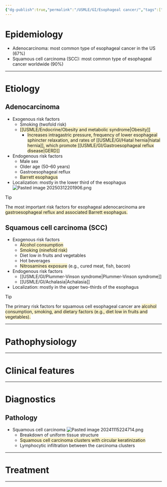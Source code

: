```yaml
---
{"dg-publish":true,"permalink":"/USMLE/GI/Esophageal cancer/","tags":["t1"]}
---
```


# Epidemiology
- Adenocarcinoma: most common type of esophageal cancer in the US (67%)
- Squamous cell carcinoma (SCC): most common type of esophageal cancer worldwide (90%)

---
# Etiology
## Adenocarcinoma
- Exogenous risk factors
	- Smoking (twofold risk)
	- <span style="background:rgba(240, 200, 0, 0.2)">[[USMLE/Endocrine/Obesity and metabolic syndrome\|Obesity]]</span>
		- <span style="background:rgba(240, 200, 0, 0.2)">Increases intragastric pressure, frequency of lower esophageal sphincter relaxation, and rates of [[USMLE/GI/Hiatal hernia\|hiatal hernia]], which promote [[USMLE/GI/Gastroesophageal reflux disease\|GERD]]</span>
- Endogenous risk factors
	- Male sex
	- Older age (50–60 years)
	- Gastroesophageal reflux
	- <span style="background:rgba(240, 200, 0, 0.2)">Barrett esophagus</span>
- Localization: mostly in the lower third of the esophagus![Pasted image 20250312201906.png](/img/user/appendix/Pasted%20image%2020250312201906.png)
>[!tip] 
>The most important risk factors for esophageal adenocarcinoma are <span style="background:rgba(240, 200, 0, 0.2)">gastroesophageal reflux and associated Barrett esophagus.</span>

## Squamous cell carcinoma (SCC)
- Exogenous risk factors
	- <span style="background:rgba(240, 200, 0, 0.2)">Alcohol consumption</span>
	- <span style="background:rgba(240, 200, 0, 0.2)">Smoking (ninefold risk)</span>
	- Diet low in fruits and vegetables
	- Hot beverages
	- <span style="background:rgba(240, 200, 0, 0.2)">Nitrosamines exposure</span> (e.g., cured meat, fish, bacon)
- Endogenous risk factors
	- [[USMLE/GI/Plummer-Vinson syndrome\|Plummer-Vinson syndrome]]
	- [[USMLE/GI/Achalasia\|Achalasia]]
 - Localization: mostly in the upper two-thirds of the esophagus
>[!tip] 
>The primary risk factors for squamous cell esophageal cancer are <span style="background:rgba(240, 200, 0, 0.2)">alcohol consumption, smoking, and dietary factors (e.g., diet low in fruits and vegetables).</span>

---
# Pathophysiology


---
# Clinical features


---
# Diagnostics
## Pathology
- Squamous cell carcinoma ![Pasted image 20241115224714.png](/img/user/appendix/Pasted%20image%2020241115224714.png)
	- Breakdown of uniform tissue structure
	- <span style="background:rgba(240, 200, 0, 0.2)">Squamous cell carcinoma clusters with circular keratinization</span>
	- Lymphocytic infiltration between the carcinoma clusters


---
# Treatment


---
